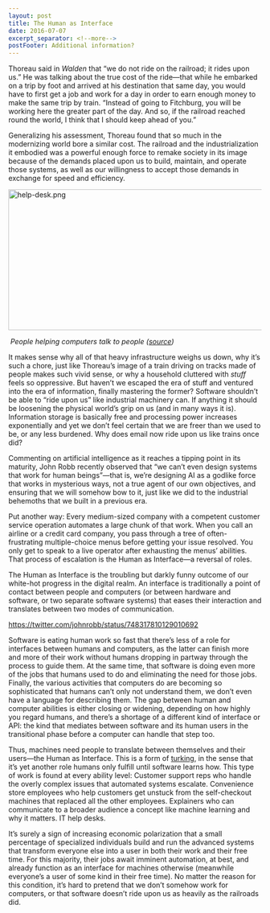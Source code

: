 ```yaml
---
layout: post
title: The Human as Interface
date: 2016-07-07
excerpt_separator: <!--more-->
postFooter: Additional information?
---
```


Thoreau said in <em>Walden</em> that “we do not ride on the railroad; it rides upon us.” He was talking about the true cost of the ride—that while he embarked on a trip by foot and arrived at his destination that same day, you would have to first get a job and work for a day in order to earn enough money to make the same trip by train. “Instead of going to Fitchburg, you will be working here the greater part of the day. And so, if the railroad reached round the world, I think that I should keep ahead of you.”

Generalizing his assessment, Thoreau found that so much in the modernizing world bore a similar cost. The railroad and the industrialization it embodied was a powerful enough force to remake society in its image because of the demands placed upon us to build, maintain, and operate those systems, as well as our willingness to accept those demands in exchange for speed and efficiency.

<img class="alignnone size-full wp-image-1131" src="https://kneelingbus.files.wordpress.com/2016/07/help-desk.png" alt="help-desk.png" width="780" height="280" />

<em> People helping computers talk to people (<a href="http://knoa.com/solutions/help-desk">source</a>) </em>

It makes sense why all of that heavy infrastructure weighs us down, why it’s such a chore, just like Thoreau’s image of a train driving on tracks made of people makes such vivid sense, or why a household cluttered with <em>stuff </em>feels so oppressive. But haven’t we escaped the era of stuff and ventured into the era of information, finally mastering the former? Software shouldn’t be able to “ride upon us” like industrial machinery can. If anything it should be loosening the physical world’s grip on us (and in many ways it is). Information storage is basically free and processing power increases exponentially and yet we don’t feel certain that we are freer than we used to be, or any less burdened. Why does email now ride upon us like trains once did?

Commenting on artificial intelligence as it reaches a tipping point in its maturity, John Robb recently observed that “we can’t even design systems that work for human beings”—that is, we’re designing AI as a godlike force that works in mysterious ways, not a true agent of our own objectives, and ensuring that we will somehow bow to it, just like we did to the industrial behemoths that we built in a previous era.

Put another way: Every medium-sized company with a competent customer service operation automates a large chunk of that work. When you call an airline or a credit card company, you pass through a tree of often-frustrating multiple-choice menus before getting your issue resolved. You only get to speak to a live operator after exhausting the menus’ abilities. That process of escalation is the Human as Interface—a reversal of roles.

The Human as Interface is the troubling but darkly funny outcome of our white-hot progress in the digital realm. An interface is traditionally a point of contact between people and computers (or between hardware and software, or two separate software systems) that eases their interaction and translates between two modes of communication.

https://twitter.com/johnrobb/status/748317810129010692

Software is eating human work so fast that there’s less of a role for interfaces between humans and computers, as the latter can finish more and more of their work without humans dropping in partway through the process to guide them. At the same time, that software is doing even more of the jobs that humans used to do and eliminating the need for those jobs. Finally, the various activities that computers do are becoming so sophisticated that humans can’t only not understand them, we don’t even have a language for describing them. The gap between human and computer abilities is either closing or widening, depending on how highly you regard humans, and there’s a shortage of a different kind of interface or API: the kind that mediates between software and its human users in the transitional phase before a computer can handle that step too.

Thus, machines need people to translate between themselves and their users—the Human as Interface. This is a form of <a href="http://globalguerrillas.typepad.com/globalguerrillas/2014/12/the-road-to-turking.html">turking</a>, in the sense that it’s yet another role humans only fulfill until software learns how. This type of work is found at every ability level: Customer support reps who handle the overly complex issues that automated systems escalate. Convenience store employees who help customers get unstuck from the self-checkout machines that replaced all the other employees. Explainers who can communicate to a broader audience a concept like machine learning and why it matters. IT help desks.

It’s surely a sign of increasing economic polarization that a small percentage of specialized individuals build and run the advanced systems that transform everyone else into a user in both their work and their free time. For this majority, their jobs await imminent automation, at best, and already function as an interface for machines otherwise (meanwhile everyone’s a user of some kind in their free time). No matter the reason for this condition, it’s hard to pretend that we don’t somehow work for computers, or that software doesn’t ride upon us as heavily as the railroads did.